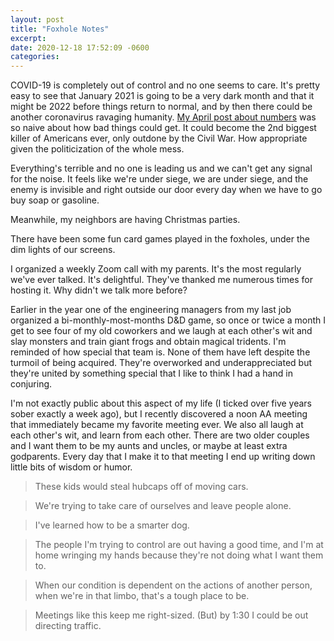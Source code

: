 ```yaml
---
layout: post
title: "Foxhole Notes"
excerpt: 
date: 2020-12-18 17:52:09 -0600
categories: 
---
```


COVID-19 is completely out of control and no one seems to care. It's pretty easy to see that January 2021 is going to be a very dark month and that it might be 2022 before things return to normal, and by then there could be another coronavirus ravaging humanity. [My April post about numbers](/2020/04/25/numbers/) was so naive about how bad things could get. It could become the 2nd biggest killer of Americans ever, only outdone by the Civil War. How appropriate given the politicization of the whole mess.

Everything's terrible and no one is leading us and we can't get any signal for the noise. It feels like we're under siege, we are under siege, and the enemy is invisible and right outside our door every day when we have to go buy soap or gasoline.

Meanwhile, my neighbors are having Christmas parties.

There have been some fun card games played in the foxholes, under the dim lights of our screens.

I organized a weekly Zoom call with my parents. It's the most regularly we've ever talked. It's delightful. They've thanked me numerous times for hosting it. Why didn't we talk more before?

Earlier in the year one of the engineering managers from my last job organized a bi-monthly-most-months D&D game, so once or twice a month I get to see four of my old coworkers and we laugh at each other's wit and slay monsters and train giant frogs and obtain magical tridents. I'm reminded of how special that team is. None of them have left despite the turmoil of being acquired. They're overworked and underappreciated but they're united by something special that I like to think I had a hand in conjuring.

I'm not exactly public about this aspect of my life (I ticked over five years sober exactly a week ago), but I recently discovered a noon AA meeting that immediately became my favorite meeting ever. We also all laugh at each other's wit, and learn from each other. There are two older couples and I want them to be my aunts and uncles, or maybe at least extra godparents. Every day that I make it to that meeting I end up writing down little bits of wisdom or humor.

> These kids would steal hubcaps off of moving cars.

> We're trying to take care of ourselves and leave people alone.

> I've learned how to be a smarter dog.

> The people I'm trying to control are out having a good time, and I'm at home wringing my hands because they're not doing what I want them to.

> When our condition is dependent on the actions of another person, when we're in that limbo, that's a tough place to be.

> Meetings like this keep me right-sized. (But) by 1:30 I could be out directing traffic.

